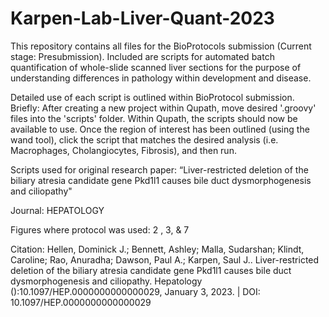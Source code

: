 # Karpen-Lab-Liver-Quant-2023
This repository contains all files for the BioProtocols submission (Current stage: Presubmission). Included are scripts for automated batch quantification of whole-slide scanned liver sections for the purpose of understanding differences in pathology within development and disease. 

Detailed use of each script is outlined within BioProtocol submission. 
  Briefly: After creating a new project within Qupath, move desired '.groovy' files into the 'scripts' folder. Within Qupath, the scripts should now be       available to use. Once the region of interest has been outlined (using the wand tool), click the script that matches the desired analysis (i.e.             Macrophages, Cholangiocytes, Fibrosis), and then run. 

Scripts used for original research paper:
“Liver-restricted deletion of the biliary atresia candidate gene Pkd1l1 causes bile duct dysmorphogenesis and ciliopathy"

Journal:
HEPATOLOGY

Figures where protocol was used:
2 , 3, & 7

Citation:
Hellen, Dominick J.; Bennett, Ashley; Malla, Sudarshan; Klindt, Caroline; Rao, Anuradha; Dawson, Paul A.; Karpen, Saul J.. Liver-restricted deletion of the biliary atresia candidate gene Pkd1l1 causes bile duct dysmorphogenesis and ciliopathy. Hepatology ():10.1097/HEP.0000000000000029, January 3, 2023. | DOI: 10.1097/HEP.0000000000000029 
